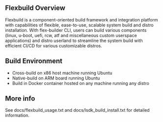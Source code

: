 ## Flexbuild Overview
Flexbuild is a component-oriented build framework and integration platform
with capabilities of flexible, ease-to-use, scalable system build and
distro installation. With flex-builder CLI, users can build various
components (linux, u-boot, uefi, rcw, atf and miscellaneous custom
userspace applications) and distro userland to streamline the system
build with efficient CI/CD for various customizable distros.


## Build Environment
- Cross-build on x86 host machine running Ubuntu
- Native-build on ARM board running Ubuntu
- Build in Docker container hosted on any machine running any distro


## More info
See docs/flexbuild_usage.txt and docs/lsdk_build_install.txt for detailed information.
